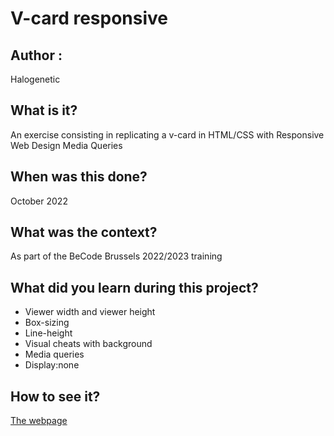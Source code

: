 # V-card responsive

## Author :
Halogenetic

## What is it?
An exercise consisting in replicating a v-card in HTML/CSS with Responsive Web Design Media Queries

## When was this done?
October 2022

## What was the context?
As part of the BeCode Brussels 2022/2023 training

## What did you learn during this project?
- Viewer width and viewer height
- Box-sizing
- Line-height
- Visual cheats with background
- Media queries
- Display:none

## How to see it?
[The webpage](http://htmlpreview.github.io/?https://github.com/Halogenetic/vcard-responsive/blob/master/index.html)
